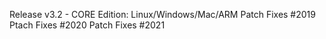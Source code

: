 Release v3.2 - CORE Edition: Linux/Windows/Mac/ARM 
Patch Fixes #2019
Ptach Fixes #2020
Patch Fixes #2021

